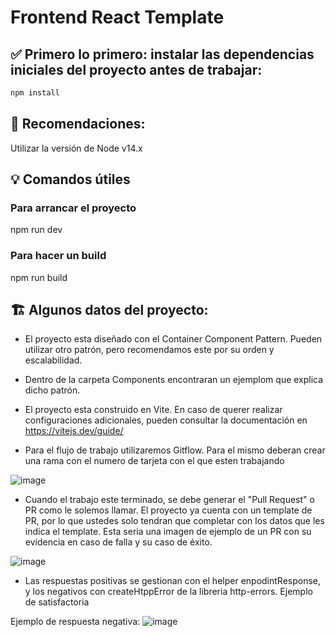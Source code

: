 # Frontend React Template

## ✅ Primero lo primero: instalar las dependencias iniciales del proyecto antes de trabajar:
```bash
npm install
```
## 🚩 Recomendaciones:
Utilizar la versión de Node v14.x
## 💡 Comandos útiles
### Para arrancar el proyecto 
npm run dev
### Para hacer un build  
npm run build

## 🏗 Algunos datos del proyecto:
- El proyecto esta diseñado con el Container Component Pattern. Pueden utilizar otro patrón, pero recomendamos este por su orden y escalabilidad.
- Dentro de la carpeta Components encontraran un ejemplom que explica dicho patrón.
- El proyecto esta construido en Vite. En caso de querer realizar configuraciones adicionales, pueden consultar la documentación en https://vitejs.dev/guide/

- Para el flujo de trabajo utilizaremos Gitflow. Para el mismo deberan crear una rama con el numero de tarjeta con el que esten trabajando

![image](https://user-images.githubusercontent.com/79473217/193649836-2720c8f4-a038-4014-b9a5-c515a9aee273.png)
- Cuando el trabajo este terminado, se debe generar el "Pull Request" o PR como le solemos llamar. El proyecto ya cuenta con un template de PR, por lo que ustedes solo tendran que completar con los datos que les indica el template. Esta seria una imagen de ejemplo de un PR con su evidencia en caso de falla y su caso de éxito.

![image](https://user-images.githubusercontent.com/79473217/198295580-95f8b955-4bdb-4fb5-8684-a40d8df102dc.png)
- Las respuestas positivas se gestionan con el helper enpodintResponse, y los negativos con createHtppError de la libreria http-errors.
Ejemplo de satisfactoria

Ejemplo de respuesta negativa:
![image](https://user-images.githubusercontent.com/79473217/193651690-f0081ce6-9d2e-43ca-9986-bec8a9082d7f.png)

